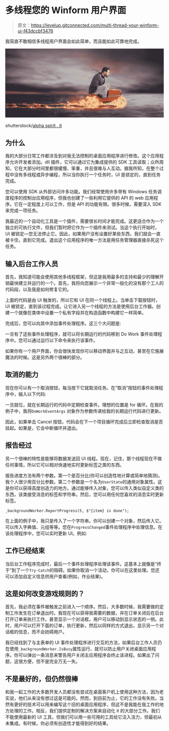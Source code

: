# 多线程您的 Winform 用户界面

> 原文：<https://levelup.gitconnected.com/multi-thread-your-winform-ui-f43dccbf3476>

我简直不敢相信多线程用户界面会如此简单，而且能如此可靠地完成。

![](img/7c845d7773ed4385f1358979234a2dd6.png)

shutterstock/[alpha spirit . it](https://www.shutterstock.com/g/alphaspirit)

## 为什么

我的大部分日常工作都涉及到对我无法控制的桌面应用程序进行修改。这个应用程序允许开发者添加。dll 插件，它可以通过它为集成提供的 SDK 工具读取；众所周知，它在大部分时间里都很缓慢、笨重，并且很难与人互动。据我所知，在整个过程中没有多线程或异步编程，所以当你执行一个任务时，UI 是锁定的，直到任务完成。

您可以使用 SDK 从外部访问许多功能。我们经常使用许多带有 Windows 任务调度程序的控制台应用程序，但我也创建了一些利用它提供的 API 的 web 应用程序。它在一定程度上可以工作，但是 API 的功能有限。很多时候，需要深入 SDK 来完成一项任务。

我最近的一个自动化工具是一个插件，需要很长时间才能完成。这更适合作为一个独立的可执行文件，但我们暂时把它作为一个插件来测试。当这个执行开始时，UI 被锁定—您无法停止它。因此，如果用户没有设置好某些东西，我们就会一直被卡住，直到它完成。退出这个应用程序的唯一方法是用任务管理器直接杀死这个任务。

## 输入后台工作人员

首先，我知道可能会使用其他多线程框架，但这是我用最多的支持和最少的理解开销最快建立并运行的一个。首先，我将向您展示一个非常一般化的没有那个工人的代码段，以及我是如何修复它的。

上面的代码是由 UI 触发的，所以它和 UI 在同一个线程上。当单击下载按钮时，UI 被锁定，直到该过程完成。让它进入另一个线程的方法是使用后台工作器。创建一个就像在类体中设置一个私有字段并在构造函数中构建它一样简单。

完成后，您可以向其中添加事件处理程序。这三个大问题是:

一旦有了这些事件处理程序，就可以将长期运行的代码移到 Do Work 事件处理程序中。您可以通过运行以下命令来执行该事件。

如果你有一个用户界面，你会很快发现你可以移动界面并与之互动，甚至在它施展魔法的时候。这是另外两个很棒的部分。

## 取消的能力

现在你可以有一个取消按钮，每当按下它就取消任务。在“取消”按钮的事件处理程序中，输入以下代码:

一旦就位，就在长期运行的代码中定期检查事件。理想的位置是 for 循环。在我的例子中，我将`DoWorkEventArgs` 对象作为参数传递给我的长期运行代码进行更新。

因此，如果单击 Cancel 按钮，代码会在下一个项目循环完成后立即检查取消是否挂起。如果是，它会中断循环并退出。

## 报告经过

另一个很棒的特性是能够将数据发送回 UI 线程。现在，记住，那个线程现在不做任何事情，所以它可以相对快速地实时更新标签之类的东西。

报告进度方法有两个参数。第一个是百分比(你可以创造性地计算或简单地猜测)。我个人很少用百分比参数。第二个参数是一个名为`UserState`的通用对象属性。这是你可以获得高度创造力的地方。通过能够传入对象，您可以传入类似自定义类的东西，该类接受消息的标签和字符串。然后，您可以用任何您喜欢的消息实时更新标签。

```
_backgroundWorker.ReportProgress(5, $"{item} is done");
```

在上面的例子中，我只是传入了一个字符串。你可以创建一个对象，然后传入它。可以传入字典值、元组等等。您在`ProgressChanged`事件处理程序中处理信息。在该处理程序中，您可以实时更新 UI。例如:

## 工作已经结束

当后台工作程序完成时，最后一个事件处理程序处理该事件。这基本上就像是“终于”到了一个`Try-Catch`的阻碍。如果你取消一个活动，你可以在这里处理。您还可以添加自定义信息供用户查看(例如，作业结果)。

## 这是如何改变游戏规则的？

首先，我必须在事件被触发之前进入一个顺序。然后，大多数时候，我需要做的定制工作发生在订单退出时。我现在可以获得我需要的数据，并在订单关闭后在后台打开订单来执行工作，甚至显示一个对话框，用户可以移动到显示状态的一侧。此时，用户可以打开下面的订单，执行更新，然后以同样的方式退出，显示另一个对话框的信息，而不会妨碍用户。

我已经找到了与主表单的 UI 事件处理程序进行交互的方法，如果后台工作人员仍在使用`_backgroundWorker.IsBusy`属性运行，就可以防止用户关闭桌面应用程序。你可以弹出一条消息来警告用户关闭主应用程序会终止该进程。如果出了问题，这很方便，但不是完全万无一失。

## 不是最好的，但仍然很棒

和我一起工作的大多数开发人员都没有尝试在桌面客户机上使用这种方法，因为老实说，他们从来没有想过这是可能的。然而，到目前为止，它的工作没有失败。当然有更好的技术可以用来编写这个旧的桌面应用程序，但这不是我能在我工作的地方处理的工作。相反，我们提供定制的解决方案来自动化 it 的大部分工作。我们不能使用最新的 UI 工具，但我们可以用一些可用的工具给它注入活力，但最初从未集成。有时候，你必须有创造性才能得到好的结果。